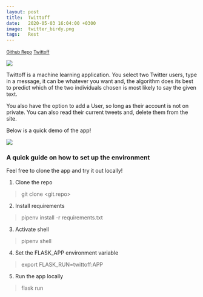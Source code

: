 ```yaml
---
layout: post
title:  Twittoff
date:   2020-05-03 16:04:00 +0300
image:  twitter_birdy.png
tags:   Rest
---
```

<small>[Github Repo](https://github.com/Yonipineda/Twittoff_App)</small>
<small>[Twittoff](https://twittoff-brawl.herokuapp.com/)</small>


![]({{site.baseurl}}/img/twitter/twittoff.png)

Twittoff is a machine learning application. You select two Twitter users, type in a message, it can be whatever you want and, the algorithm does its best to predict which of the two individuals chosen is most likely to say the given text.

You also have the option to add a User, so long as their account is not on private. You can also read their current tweets and, delete them from the site.

Below is a quick demo of the app!

![]({{site.baseurl}}/img/twitter/twittoff_demo2.gif)

### A quick guide on how to set up the environment


Feel free to clone the app and try it out locally!

1. Clone the repo
> git clone <git.repo>

2. Install requirements
> pipenv install -r requirements.txt

3. Activate shell
> pipenv shell

4. Set the FLASK_APP environment variable
> export FLASK_RUN=twittoff:APP

5. Run the app locally
> flask run
